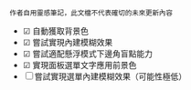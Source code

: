 `作者自用靈感筆記，此文檔不代表確切的未來更新內容`

- ☑  自動獲取背景色
- ☑ 嘗試實現內建模糊效果
- ☑ 嘗試適配懸浮模式下邊角盲點能力
- ☑ 實現面板選單文字應用前景色
- ☐ 嘗試實現選單內建模糊效果（可能性極低）